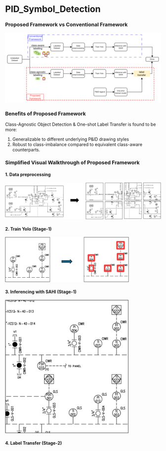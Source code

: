 # PID_Symbol_Detection

### Proposed Framework vs Conventional Framework
<img src="./media/overview2.svg" >

### Benefits of Proposed Framework
Class-Agnostic Object Detection & One-shot Label Transfer is found to be more:
1. Generalizable to different underlying P&ID drawing styles
2. Robust to class-imbalance
compared to equivalent class-aware counterparts.

### Simplified Visual Walkthrough of Proposed Framework 

#### 1. Data preprocessing
<img src="./media/overlapping_patches.png" width="800">


#### 2. Train Yolo (Stage-1)
<img src="./media/train_yolo.svg" width="400">

#### 3. Inferencing with SAHI (Stage-1)
<img src="./media/sahi_sample.gif" width="400">

#### 4. Label Transfer (Stage-2)
